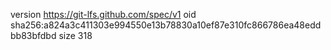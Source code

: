 version https://git-lfs.github.com/spec/v1
oid sha256:a824a3c411303e994550e13b78830a10ef87e310fc866786ea48eddbb83bfdbd
size 318
